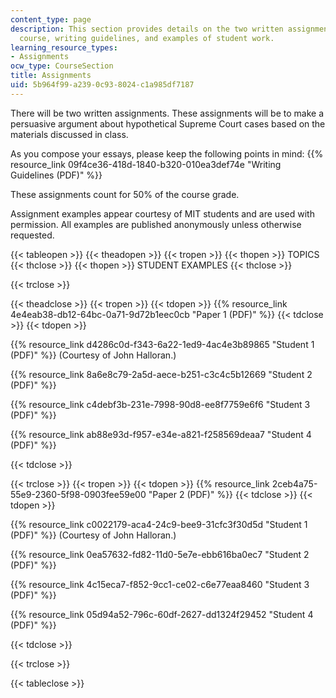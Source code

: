 ```yaml
---
content_type: page
description: This section provides details on the two written assignments for the
  course, writing guidelines, and examples of student work.
learning_resource_types:
- Assignments
ocw_type: CourseSection
title: Assignments
uid: 5b964f99-a239-0c93-8024-c1a985df7187
---
```


There will be two written assignments. These assignments will be to make a persuasive argument about hypothetical Supreme Court cases based on the materials discussed in class.

As you compose your essays, please keep the following points in mind: {{% resource_link 09f4ce36-418d-1840-b320-010ea3def74e "Writing Guidelines (PDF)" %}}

These assignments count for 50% of the course grade.

Assignment examples appear courtesy of MIT students and are used with permission. All examples are published anonymously unless otherwise requested.

{{< tableopen >}}
{{< theadopen >}}
{{< tropen >}}
{{< thopen >}}
TOPICS
{{< thclose >}}
{{< thopen >}}
STUDENT EXAMPLES
{{< thclose >}}

{{< trclose >}}

{{< theadclose >}}
{{< tropen >}}
{{< tdopen >}}
{{% resource_link 4e4eab38-db12-64bc-0a71-9d72b1eec0cb "Paper 1 (PDF)" %}}
{{< tdclose >}}
{{< tdopen >}}


{{% resource_link d4286c0d-f343-6a22-1ed9-4ac4e3b89865 "Student 1 (PDF)" %}} (Courtesy of John Halloran.)

{{% resource_link 8a6e8c79-2a5d-aece-b251-c3c4c5b12669 "Student 2 (PDF)" %}}

{{% resource_link c4debf3b-231e-7998-90d8-ee8f7759e6f6 "Student 3 (PDF)" %}}

{{% resource_link ab88e93d-f957-e34e-a821-f258569deaa7 "Student 4 (PDF)" %}}


{{< tdclose >}}

{{< trclose >}}
{{< tropen >}}
{{< tdopen >}}
{{% resource_link 2ceb4a75-55e9-2360-5f98-0903fee59e00 "Paper 2 (PDF)" %}}
{{< tdclose >}}
{{< tdopen >}}


{{% resource_link c0022179-aca4-24c9-bee9-31cfc3f30d5d "Student 1 (PDF)" %}} (Courtesy of John Halloran.)

{{% resource_link 0ea57632-fd82-11d0-5e7e-ebb616ba0ec7 "Student 2 (PDF)" %}}

{{% resource_link 4c15eca7-f852-9cc1-ce02-c6e77eaa8460 "Student 3 (PDF)" %}}

{{% resource_link 05d94a52-796c-60df-2627-dd1324f29452 "Student 4 (PDF)" %}}


{{< tdclose >}}

{{< trclose >}}

{{< tableclose >}}